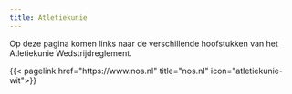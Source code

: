 ```yaml
---
title: Atletiekunie
---
```


Op deze pagina komen links naar de verschillende hoofstukken van het Atletiekunie Wedstrijdreglement.
<br>

</section>

<section class="flex flex-col flex-wrap min-w-full mt-4 sm:min-w-0">
{{< pagelink href="https://www.nos.nl" title="nos.nl" icon="atletiekunie-wit">}}